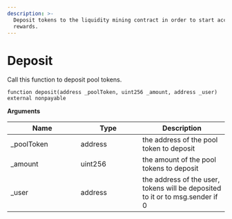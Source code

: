 ```yaml
---
description: >-
  Deposit tokens to the liquidity mining contract in order to start accumulating
  rewards.
---
```


# Deposit

Call this function to deposit pool tokens.

```solidity
function deposit(address _poolToken, uint256 _amount, address _user) external nonpayable
```

**Arguments**

<table><thead><tr><th width="146.33333333333334">Name</th><th width="127">Type</th><th>Description</th></tr></thead><tbody><tr><td>_poolToken</td><td>address</td><td>the address of the pool token to deposit</td></tr><tr><td>_amount</td><td>uint256</td><td>the amount of the pool tokens to deposit</td></tr><tr><td>_user</td><td>address</td><td>the address of the user, tokens will be deposited to it or to msg.sender if 0</td></tr></tbody></table>
